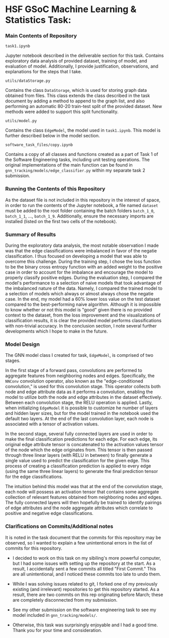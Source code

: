 # HSF GSoC Machine Learning & Statistics Task:

### Main Contents of Repository

```
task1.ipynb
```

Jupyter notebook described in the deliverable section for this task. Contains exploratory data analysis of provided dataset, training of model, and evaluation of model. Additionally, I provide justification, observations, and explanations for the steps that I take.

```
utils/dataStorage.py
```

Contains the class `DataStorage`, which is used for storing graph data obtained from files. This class extends the class described in the task document by adding a method to append to the graph list, and also performing an automatic 80-20 train-test split of the provided dataset. New methods were added to support this split functionality.

```
utils/model.py
```

Contains the class `EdgeModel`, the model used in `task1.ipynb`. This model is further described below in the model section.

```
software_task_files/copy.ipynb
```

Contains a copy of all classes and functions created as a part of Task 1 of the Software Engineering tasks, including unit testing operations. The original implementations of the main function can be found in `gnn_tracking/models/edge_classifier.py` within my separate task 2 submission.

### Running the Contents of this Repository

As the dataset file is not included in this repository in the interest of space, in order to run the contents of the Jupyter notebook, a file named `dataset` must be added to the root folder containing the batch folders `batch_1_0`, `batch_1_1`, ..., `batch_1_9`. Additionally, ensure the necessary imports are installed (listed on the first two cells of the notebook).

### Summary of Results

During the exploratory data analysis, the most notable observation I made was that the edge classifications were imbalanced in favor of the negatie classification. I thus focused on developing a model that was able to overcome this challenge. During the training step, I chose the loss function to be the binary cross entropy function with an added weight to the positive case in order to account for the imbalance and encourage the model to properly classify positive edges. During the evaluation step, I compared the model's performance to a selection of naive models that took advantage of the imbalanced nature of the data. Namely, I compared the trained model to a selection of models which always or almost always chose the negatie case. In the end, my model had a 60% lower loss value on the test dataset compared to the best-performing naive algorithm. Although it is impossible to know whether or not this model is "good" given there is no provided context to the dataset, from the loss improvement and the visualizations of classification results, it is clear the provided model performs classifications with non-trivial accuracy. In the conclusion section, I note several further developments which I hope to make in the future.

### Model Design

The GNN model class I created for task, `EdgeModel`, is comprised of two stages. 

In the first stage of a forward pass, convolutions are performed to aggregate features from neighboring nodes and edges. Specifically, the `NNConv` convolution operator, also known as the "edge-conditioned convolution," is used for this convolution stage. This operator collects both node and edge attribute data as it performs a convolution, enabling the model to utilize both the node and edge attributes in the dataset effectively. Between each convolution stage, the RELU operation is applied. Lastly, when initializing `EdgeModel` it is possible to customize he number of layers and hidden layer sizes, but for the model trained in the notebook used the default two layers. At the end of the last convolution layer, each node is associated with a tensor of activation values.

In the second stage, several fully connected layers are used in order to make the final classification predictions for each edge. For each edge, its original edge attribute tensor is concatenated to the activation values tensor of the node which the edge originates from. This tensor is then passed through three linear layers (with RELU in between) to finally generate a single value used to predict the classification for the given edge. This process of creating a classification prediction is applied to every edge (using the same three linear layers) to generate the final prediction tensor for the edge classifications.

The intuition behind this model was that at the end of the convolution stage, each node will possess an activation tensor that contains some aggregate collection of relevant features obtained from neighboring nodes and edges. The fully connected layers will then hopefully be trained to identify pairings of edge attributes and the node aggregate attributes which correlate to positive and negative edge classifications.

### Clarifications on Commits/Additional notes

It is noted in the task document that the commits for this repository may be observed, so I wanted to explain a few unintentional errors in the list of commits for this repository.

 - I decided to work on this task on my sibiling's more powerful computer, but I had some issues with setting up the repository at the start. As a result, I accidentally sent a few commits all titled "First Commit." This are all unintentional, and I noticed these commits too late to undo them.

 - While I was solving issues related to git, I forked one of my previously existing (and irrelevant) repositories to get this repository started. As a result, there are two commits on this rep originating before March; these are completely disconnected from my submission.

 - See my other submission on the software engineering task to see my model included in `gnn_tracking/models/`.
 
 - Otherwise, this task was surprisingly enjoyable and I had a good time. Thank you for your time and consideration.